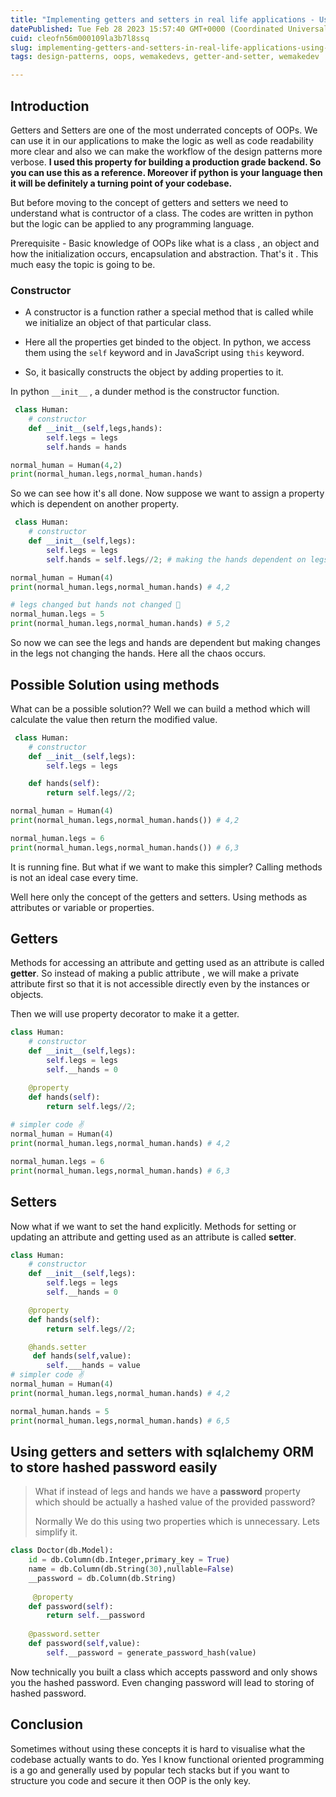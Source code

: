 ```yaml
---
title: "Implementing getters and setters in real life applications - Using OOPS"
datePublished: Tue Feb 28 2023 15:57:40 GMT+0000 (Coordinated Universal Time)
cuid: cleofn56m000109la3b7l8ssq
slug: implementing-getters-and-setters-in-real-life-applications-using-oops
tags: design-patterns, oops, wemakedevs, getter-and-setter, wemakedev

---
```


## Introduction

Getters and Setters are one of the most underrated concepts of OOPs. We can use it in our applications to make the logic as well as code readability more clear and also we can make the workflow of the design patterns more verbose. **I used this property for building a production grade backend. So you can use this as a reference. Moreover if python is your language then it will be definitely a turning point of your codebase.**

But before moving to the concept of getters and setters we need to understand what is contructor of a class. The codes are written in python but the logic can be applied to any programming language.

Prerequisite - Basic knowledge of OOPs like what is a class , an object and how the initialization occurs, encapsulation and abstraction. That's it . This much easy the topic is going to be.

### Constructor

* A constructor is a function rather a special method that is called while we initialize an object of that particular class.
    
* Here all the properties get binded to the object. In python, we access them using the `self` keyword and in JavaScript using `this` keyword.
    
* So, it basically constructs the object by adding properties to it.
    

In python `__init__` , a dunder method is the constructor function.

```python
 class Human:
    # constructor 
    def __init__(self,legs,hands):
        self.legs = legs
        self.hands = hands

normal_human = Human(4,2)
print(normal_human.legs,normal_human.hands)
```

So we can see how it's all done. Now suppose we want to assign a property which is dependent on another property.

```python
 class Human:
    # constructor 
    def __init__(self,legs):
        self.legs = legs
        self.hands = self.legs//2; # making the hands dependent on legs

normal_human = Human(4)
print(normal_human.legs,normal_human.hands) # 4,2 

# legs changed but hands not changed 👀
normal_human.legs = 5
print(normal_human.legs,normal_human.hands) # 5,2 
```

So now we can see the legs and hands are dependent but making changes in the legs not changing the hands. Here all the chaos occurs.

## Possible Solution using methods

What can be a possible solution?? Well we can build a method which will calculate the value then return the modified value.

```python
 class Human:
    # constructor 
    def __init__(self,legs):
        self.legs = legs

    def hands(self):
        return self.legs//2;

normal_human = Human(4)
print(normal_human.legs,normal_human.hands()) # 4,2 

normal_human.legs = 6
print(normal_human.legs,normal_human.hands()) # 6,3
```

It is running fine. But what if we want to make this simpler? Calling methods is not an ideal case every time.

Well here only the concept of the getters and setters. Using methods as attributes or variable or properties.

## Getters

Methods for accessing an attribute and getting used as an attribute is called **getter**. So instead of making a public attribute , we will make a private attribute first so that it is not accessible directly even by the instances or objects.

Then we will use property decorator to make it a getter.

```python
class Human:
    # constructor 
    def __init__(self,legs):
        self.legs = legs
        self.__hands = 0

    @property
    def hands(self):
        return self.legs//2;
        
# simpler code ✌
normal_human = Human(4)
print(normal_human.legs,normal_human.hands) # 4,2 

normal_human.legs = 6
print(normal_human.legs,normal_human.hands) # 6,3
```

## Setters

Now what if we want to set the hand explicitly. Methods for setting or updating an attribute and getting used as an attribute is called **setter**.

```python
class Human:
    # constructor 
    def __init__(self,legs):
        self.legs = legs
        self.__hands = 0

    @property
    def hands(self):
        return self.legs//2;

    @hands.setter
     def hands(self,value):
        self.___hands = value
# simpler code ✌
normal_human = Human(4)
print(normal_human.legs,normal_human.hands) # 4,2 

normal_human.hands = 5
print(normal_human.legs,normal_human.hands) # 6,5
```

## Using getters and setters with sqlalchemy ORM to store hashed password easily

> What if instead of legs and hands we have a **password** property which should be actually a hashed value of the provided password?
> 
> Normally We do this using two properties which is unnecessary. Lets simplify it.

```python
class Doctor(db.Model):
    id = db.Column(db.Integer,primary_key = True)
    name = db.Column(db.String(30),nullable=False)
    __password = db.Column(db.String)
    
     @property
    def password(self):
        return self.__password
    
    @password.setter
    def password(self,value):
        self.__password = generate_password_hash(value)
```

Now technically you built a class which accepts password and only shows you the hashed password. Even changing password will lead to storing of hashed password.

## Conclusion

Sometimes without using these concepts it is hard to visualise what the codebase actually wants to do. Yes I know functional oriented programming is a go and generally used by popular tech stacks but if you want to structure you code and secure it then OOP is the only key.